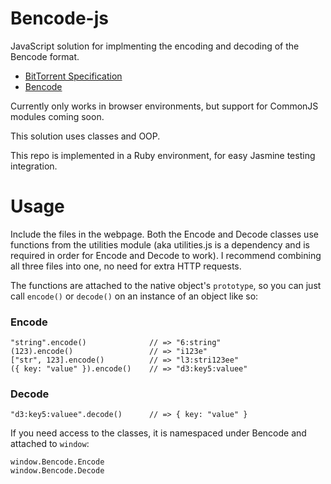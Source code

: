 # Bencode-js

JavaScript solution for implmenting the encoding and decoding of the Bencode
format.

* [BitTorrent Specification](http://wiki.theory.org/BitTorrentSpecification)
* [Bencode](http://en.wikipedia.org/wiki/Bencode)

Currently only works in browser environments, but support for CommonJS
modules coming soon.

This solution uses classes and OOP.

This repo is implemented in a Ruby environment, for easy Jasmine testing
integration.

# Usage

Include the files in the webpage. Both the Encode and Decode classes use
functions from the utilities module (aka utilities.js is a dependency
and is required in order for Encode and Decode to work). I recommend
combining all three files into one, no need for extra HTTP requests.

The functions are attached to the native object's ```prototype```, so you can
just call ```encode()``` or ```decode()``` on an instance of an object like so:

### Encode

```
"string".encode()              // => "6:string"
(123).encode()                 // => "i123e"
["str", 123].encode()          // => "l3:stri123ee"
({ key: "value" }).encode()    // => "d3:key5:valuee"
```

### Decode

```
"d3:key5:valuee".decode()      // => { key: "value" }
```

If you need access to the classes, it is namespaced under Bencode and
attached to ```window```:

```
window.Bencode.Encode
window.Bencode.Decode
```
